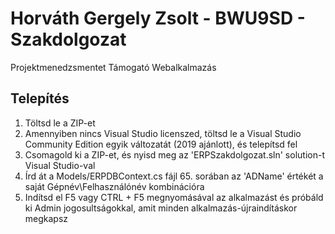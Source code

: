 # Horváth Gergely Zsolt - BWU9SD - Szakdolgozat
Projektmenedzsmentet Támogató Webalkalmazás

## Telepítés
1. Töltsd le a ZIP-et
2. Amennyiben nincs Visual Studio licenszed, töltsd le a Visual Studio Community Edition egyik változatát (2019 ajánlott), és telepítsd fel
3. Csomagold ki a ZIP-et, és nyisd meg az 'ERPSzakdolgozat.sln' solution-t Visual Studio-val
4. Írd át a Models/ERPDBContext.cs fájl 65. sorában az 'ADName' értékét a saját Gépnév\\Felhasználónév kombinációra
5. Indítsd el F5 vagy CTRL + F5 megnyomásával az alkalmazást és próbáld ki Admin jogosultságokkal, amit minden alkalmazás-újraindításkor megkapsz
